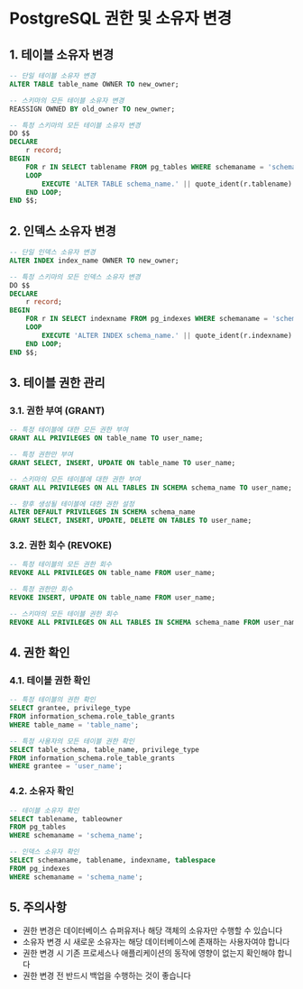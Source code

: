 # PostgreSQL 권한 및 소유자 변경

## 1. 테이블 소유자 변경
```sql
-- 단일 테이블 소유자 변경
ALTER TABLE table_name OWNER TO new_owner;

-- 스키마의 모든 테이블 소유자 변경
REASSIGN OWNED BY old_owner TO new_owner;

-- 특정 스키마의 모든 테이블 소유자 변경
DO $$
DECLARE
    r record;
BEGIN
    FOR r IN SELECT tablename FROM pg_tables WHERE schemaname = 'schema_name'
    LOOP
        EXECUTE 'ALTER TABLE schema_name.' || quote_ident(r.tablename) || ' OWNER TO new_owner';
    END LOOP;
END $$;
```

## 2. 인덱스 소유자 변경
```sql
-- 단일 인덱스 소유자 변경
ALTER INDEX index_name OWNER TO new_owner;

-- 특정 스키마의 모든 인덱스 소유자 변경
DO $$
DECLARE
    r record;
BEGIN
    FOR r IN SELECT indexname FROM pg_indexes WHERE schemaname = 'schema_name'
    LOOP
        EXECUTE 'ALTER INDEX schema_name.' || quote_ident(r.indexname) || ' OWNER TO new_owner';
    END LOOP;
END $$;
```

## 3. 테이블 권한 관리

### 3.1. 권한 부여 (GRANT)
```sql
-- 특정 테이블에 대한 모든 권한 부여
GRANT ALL PRIVILEGES ON table_name TO user_name;

-- 특정 권한만 부여
GRANT SELECT, INSERT, UPDATE ON table_name TO user_name;

-- 스키마의 모든 테이블에 대한 권한 부여
GRANT ALL PRIVILEGES ON ALL TABLES IN SCHEMA schema_name TO user_name;

-- 향후 생성될 테이블에 대한 권한 설정
ALTER DEFAULT PRIVILEGES IN SCHEMA schema_name
GRANT SELECT, INSERT, UPDATE, DELETE ON TABLES TO user_name;
```

### 3.2. 권한 회수 (REVOKE)
```sql
-- 특정 테이블의 모든 권한 회수
REVOKE ALL PRIVILEGES ON table_name FROM user_name;

-- 특정 권한만 회수
REVOKE INSERT, UPDATE ON table_name FROM user_name;

-- 스키마의 모든 테이블 권한 회수
REVOKE ALL PRIVILEGES ON ALL TABLES IN SCHEMA schema_name FROM user_name;
```

## 4. 권한 확인

### 4.1. 테이블 권한 확인
```sql
-- 특정 테이블의 권한 확인
SELECT grantee, privilege_type 
FROM information_schema.role_table_grants 
WHERE table_name = 'table_name';

-- 특정 사용자의 모든 테이블 권한 확인
SELECT table_schema, table_name, privilege_type
FROM information_schema.role_table_grants
WHERE grantee = 'user_name';
```

### 4.2. 소유자 확인
```sql
-- 테이블 소유자 확인
SELECT tablename, tableowner 
FROM pg_tables 
WHERE schemaname = 'schema_name';

-- 인덱스 소유자 확인
SELECT schemaname, tablename, indexname, tablespace 
FROM pg_indexes 
WHERE schemaname = 'schema_name';
```

## 5. 주의사항
- 권한 변경은 데이터베이스 슈퍼유저나 해당 객체의 소유자만 수행할 수 있습니다
- 소유자 변경 시 새로운 소유자는 해당 데이터베이스에 존재하는 사용자여야 합니다
- 권한 변경 시 기존 프로세스나 애플리케이션의 동작에 영향이 없는지 확인해야 합니다
- 권한 변경 전 반드시 백업을 수행하는 것이 좋습니다

